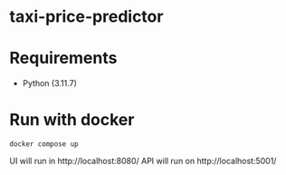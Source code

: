 # taxi-price-predictor

# Requirements

- Python (3.11.7)

# Run with docker

`docker compose up`

UI will run in http://localhost:8080/
API will run on http://localhost:5001/
